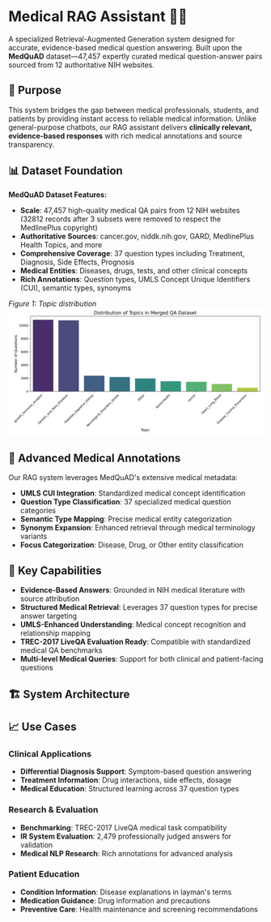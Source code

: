 # Medical RAG Assistant 🏥💡

A specialized Retrieval-Augmented Generation system designed for accurate, evidence-based medical question answering. Built upon the **MedQuAD** dataset—47,457 expertly curated medical question-answer pairs sourced from 12 authoritative NIH websites.

## 🎯 Purpose

This system bridges the gap between medical professionals, students, and patients by providing instant access to reliable medical information. Unlike general-purpose chatbots, our RAG assistant delivers **clinically relevant, evidence-based responses** with rich medical annotations and source transparency.

## 📊 Dataset Foundation

**MedQuAD Dataset Features:**
- **Scale**: 47,457 high-quality medical QA pairs from 12 NIH websites (32812 records after 3 subsets were removed to respect the MedlinePlus copyright)
- **Authoritative Sources**: cancer.gov, niddk.nih.gov, GARD, MedlinePlus Health Topics, and more
- **Comprehensive Coverage**: 37 question types including Treatment, Diagnosis, Side Effects, Prognosis
- **Medical Entities**: Diseases, drugs, tests, and other clinical concepts
- **Rich Annotations**: Question types, UMLS Concept Unique Identifiers (CUI), semantic types, synonyms

*Figure 1: Topic distribution*
![Topic distribution](images/Topicdistirbution.png)


## 🔬 Advanced Medical Annotations

Our RAG system leverages MedQuAD's extensive medical metadata:
- **UMLS CUI Integration**: Standardized medical concept identification
- **Question Type Classification**: 37 specialized medical question categories
- **Semantic Type Mapping**: Precise medical entity categorization
- **Synonym Expansion**: Enhanced retrieval through medical terminology variants
- **Focus Categorization**: Disease, Drug, or Other entity classification

## 🚀 Key Capabilities

- **Evidence-Based Answers**: Grounded in NIH medical literature with source attribution
- **Structured Medical Retrieval**: Leverages 37 question types for precise answer targeting
- **UMLS-Enhanced Understanding**: Medical concept recognition and relationship mapping
- **TREC-2017 LiveQA Evaluation Ready**: Compatible with standardized medical QA benchmarks
- **Multi-level Medical Queries**: Support for both clinical and patient-facing questions

## 🏗️ System Architecture





## 📈 Use Cases

### Clinical Applications
- **Differential Diagnosis Support**: Symptom-based question answering
- **Treatment Information**: Drug interactions, side effects, dosage
- **Medical Education**: Structured learning across 37 question types

### Research & Evaluation
- **Benchmarking**: TREC-2017 LiveQA medical task compatibility
- **IR System Evaluation**: 2,479 professionally judged answers for validation
- **Medical NLP Research**: Rich annotations for advanced analysis

### Patient Education
- **Condition Information**: Disease explanations in layman's terms
- **Medication Guidance**: Drug information and precautions
- **Preventive Care**: Health maintenance and screening recommendations